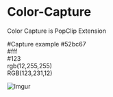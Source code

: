 # Color-Capture
Color Capture is PopClip Extension
  
#Capture example
\#52bc67  
\#fff  
\#123  
rgb(12,255,255)  
RGB(123,231,12) 
  
![Imgur](http://i.imgur.com/n7tZMFF.gif "Color Capture")
